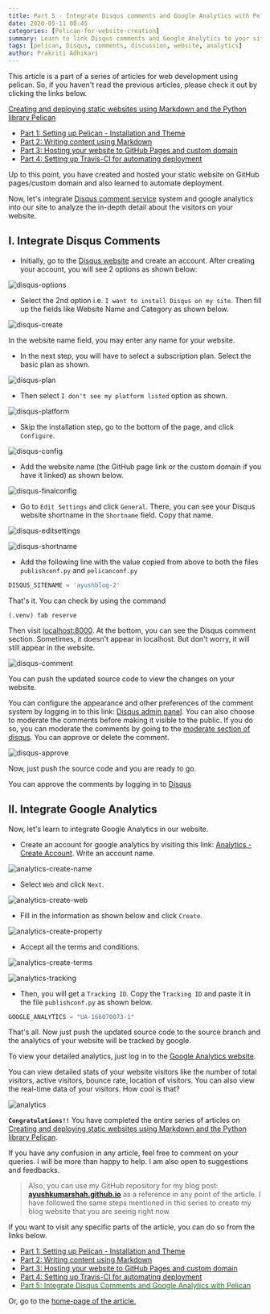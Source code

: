 ```yaml
---
title: Part 5 - Integrate Disqus comments and Google Analytics with Pelican
date: 2020-05-11 00:45
categories: [Pelican-for-website-creation]
summary: Learn to link Disqus comments and Google Analytics to your site
tags: [pelican, Disqus, comments, discussion, website, analytics]
author: Prakriti Adhikari
---
```


This article is a part of a series of articles for web development using pelican. So, if you haven't read the previous
articles, please check it out by clicking the links below.

[Creating and deploying static websites using Markdown and the Python library Pelican](https://shahayush.com/2020/03/web-pelican-intro)

- [Part 1: Setting up Pelican - Installation and Theme](https://shahayush.com/2020/03/web-pelican-pt1-setup)
- [Part 2: Writing content using Markdown](https://shahayush.com/2020/03/web-pelican-pt2-markdown)
- [Part 3: Hosting your website to GitHub Pages and custom domain](https://shahayush.com/2020/03/web-pelican-pt3-hosting)
- [Part 4: Setting up Travis-CI for automating deployment](https://shahayush.com/2020/05/web-pelican-pt4-travisci)

Up to this point, you have created and hosted your static website on GitHub pages/custom domain and also learned to automate deployment.

Now, let's integrate [Disqus comment service]((https://disqus.com/)) system and google analytics into our
site to analyze the in-depth detail about the visitors on your website.

## I. Integrate Disqus Comments

- Initially, go to the [Disqus website]((https://disqus.com/)) and create an account. After creating your account, you will see 2 options as shown below:

![disqus-options](/assets/img/sample/disqus-options.png)

- Select the 2nd option i.e. `I want to install Disqus on my site`. Then fill up the fields like Website Name and Category as shown below.

![disqus-create](/assets/img/sample/disqus-create.png)

In the website name field, you may enter any name for your website.

- In the next step, you will have to select a subscription plan. Select the basic plan as shown.

![disqus-plan](/assets/img/sample/disqus-plan.png)

- Then select `I don't see my platform listed` option as shown.

![disqus-platform](/assets/img/sample/disqus-platform.png)

- Skip the installation step, go to the bottom of the page, and click `Configure`.

![disqus-config](/assets/img/sample/disqus-config.png)

- Add the website name (the GitHub page link or the custom domain if you have it linked) as shown below. 

![disqus-finalconfig](/assets/img/sample/disqus-finalconfig.png)

- Go to `Edit Settings` and click `General`. There, you can see your Disqus website shortname in the `Shortname` field. Copy that name.

![disqus-editsettings](/assets/img/sample/disqus-editsettings.png)

![disqus-shortname](/assets/img/sample/disqus-shortname.png)

- Add the following line with the value copied from above to both the files `publishconf.py` and `pelicanconf.py`

```python
DISQUS_SITENAME = 'ayushblog-2'
```

That's it. You can check by using the command

```console
(.venv) fab reserve
```

Then visit [localhost:8000](localhost:8000). At the bottom, you can see the Disqus comment section. Sometimes, it doesn't appear in localhost. But don't worry, it will still appear in the website.

![disqus-comment](/assets/img/sample/disqus-comment.png)

You can push the updated source code to view the changes on your website.

You can configure the appearance and other preferences of the comment system by logging in to this link: [Disqus admin panel](https://disqus.com/admin/). You can also choose to moderate the comments before making it visible to the public. If you do so, you can moderate the comments by going to the [moderate section of disqus](https://disqus.com/admin/moderate/). You can approve or delete the comment. 

![disqus-approve](/assets/img/sample/disqus-approve.png)

Now, just push the source code and you are ready to go.

You can approve the comments by logging in to [Disqus](https://disqus.com/)

## II. Integrate Google Analytics

Now, let's learn to integrate Google Analytics in our website.


- Create an account for google analytics by visiting this link: [Analytics - Create Account](https://analytics.google.com/analytics/web/provision/#/provision/create). Write an account name.

![analytics-create-name](/assets/img/sample/analytics-create-name.png)

- Select `Web` and click `Next`.

![analytics-create-web](/assets/img/sample/analytics-create-web.png)

- Fill in the information as shown below and click `Create`.

![analytics-create-property](/assets/img/sample/analytics-create-property.png)

- Accept all the terms and conditions.

![analytics-create-terms](/assets/img/sample/analytics-create-terms.png)

![analytics-tracking](/assets/img/sample/analytics-tracking.png)

- Then, you will get a `Tracking ID`. Copy the `Tracking ID` and paste it in the file `publishconf.py` as shown below.

```python
GOOGLE_ANALYTICS = "UA-166070073-1"
```

That's all. Now just push the updated source code to the source branch and the analytics of your website will be tracked by google.

To view your detailed analytics, just log in to the [Google Analytics website](https://analytics.google.com/analytics/web/). 

You can view detailed stats of your website visitors like the number of total visitors, active visitors, bounce rate, location of visitors. You can also view the real-time data of your visitors. How cool
is that?

![analytics](/assets/img/sample/analytics.png)

**`Congratulations!!`** You have completed the entire series of articles on [Creating and deploying static websites using Markdown and the Python library
Pelican](https://shahayush.com/2020/03/web-pelican-intro).

If you have any confusion in any article, feel free to comment on your queries. I will be more than happy to help. I am
also open to suggestions and feedbacks.  

>Also, you can use my GitHub repository for my blog post: [**ayushkumarshah.github.io**](https://github.com/ayushkumarshah/ayushkumarshah.github.io/tree/pelican-backup) as a
reference in any point of the article. I have followed the same steps mentioned in this series to create my blog
website that you are seeing right now.

If you want to visit any specific parts of the article, you can do so from the links below.

- [Part 1: Setting up Pelican - Installation and Theme](https://shahayush.com/2020/03/web-pelican-pt1-setup)
- [Part 2: Writing content using Markdown](https://shahayush.com/2020/03/web-pelican-pt2-markdown)
- [Part 3: Hosting your website to GitHub Pages and custom domain](https://shahayush.com/2020/03/web-pelican-pt3-hosting)
- [Part 4: Setting up Travis-CI for automating deployment](https://shahayush.com/2020/05/web-pelican-pt4-travisci)
- [<span style="color:green">Part 5: Integrate Disqus Comments and Google Analytics with Pelican</span>](https://shahayush.com/2020/05/web-pelican-pt5-disqus-analytics)

Or, go to the [home-page of the article.](https://shahayush.com/2020/03/web-pelican-intro)
